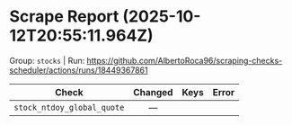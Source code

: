 # Scrape Report (2025-10-12T20:55:11.964Z)

Group: `stocks`  |  Run: https://github.com/AlbertoRoca96/scraping-checks-scheduler/actions/runs/18449367861

| Check | Changed | Keys | Error |
|---|:---:|:--|:--|
| `stock_ntdoy_global_quote` | — |  |  |
